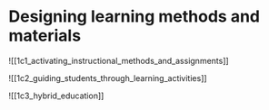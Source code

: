 # Designing learning methods and materials

![[1c1_activating_instructional_methods_and_assignments]]

![[1c2_guiding_students_through_learning_activities]]

![[1c3_hybrid_education]]